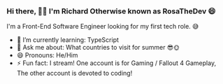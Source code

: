 ### Hi there, 👋🏾 I'm Richard Otherwise known as RosaTheDev 😄

<!--**RosaTheDev/RosaTheDev** is a ✨ _special_ ✨ repository because its `README.md` (this file) appears on your GitHub profile. --> 
I'm a Front-End Software Engineer looking for my first tech role. 😅

<!-- 🔭 I’m currently working on ... -->
<!-- 👯 I’m looking to collaborate on ... -->
<!-- 🤔 I’m looking for help with ... -->
<!-- 📫 How to reach me: ... -->
- 🌱 I’m currently learning: TypeScript
- 💬 Ask me about: What countries to visit for summer 😎🌞
- 😄 Pronouns: He/Him
- ⚡ Fun fact: I stream! One account is for Gaming / Fallout 4 Gameplay, The other account is devoted to coding! 
